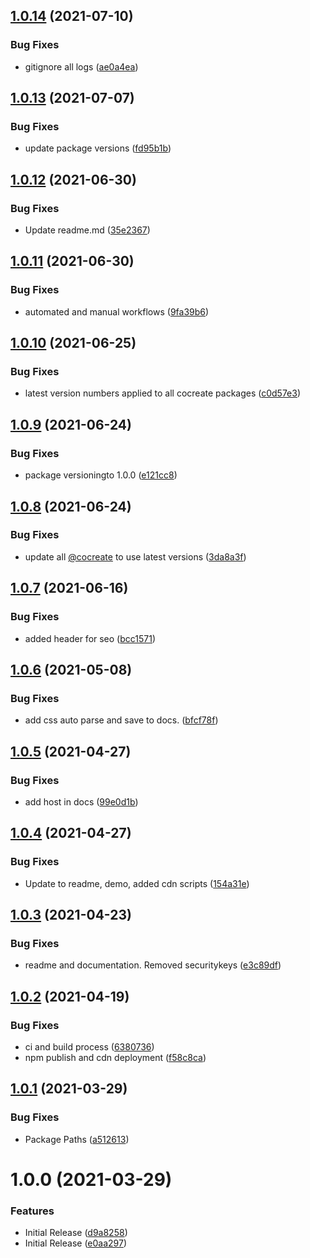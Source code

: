 ## [1.0.14](https://github.com/CoCreate-app/CoCreate-toggle/compare/v1.0.13...v1.0.14) (2021-07-10)


### Bug Fixes

* gitignore all logs ([ae0a4ea](https://github.com/CoCreate-app/CoCreate-toggle/commit/ae0a4eafe3262490926c29140dd942497e7bd67c))

## [1.0.13](https://github.com/CoCreate-app/CoCreate-toggle/compare/v1.0.12...v1.0.13) (2021-07-07)


### Bug Fixes

* update package versions ([fd95b1b](https://github.com/CoCreate-app/CoCreate-toggle/commit/fd95b1bda7f637c3175a880b12ab293c81d12057))

## [1.0.12](https://github.com/CoCreate-app/CoCreate-toggle/compare/v1.0.11...v1.0.12) (2021-06-30)


### Bug Fixes

* Update readme.md ([35e2367](https://github.com/CoCreate-app/CoCreate-toggle/commit/35e236740b4f782a88291143bc96339b5f6500fb))

## [1.0.11](https://github.com/CoCreate-app/CoCreate-toggle/compare/v1.0.10...v1.0.11) (2021-06-30)


### Bug Fixes

* automated and manual workflows ([9fa39b6](https://github.com/CoCreate-app/CoCreate-toggle/commit/9fa39b6d15a1e769cf04ec3b20b1430a139dff94))

## [1.0.10](https://github.com/CoCreate-app/CoCreate-toggle/compare/v1.0.9...v1.0.10) (2021-06-25)


### Bug Fixes

* latest version numbers applied to all cocreate packages ([c0d57e3](https://github.com/CoCreate-app/CoCreate-toggle/commit/c0d57e30297e63cdaf14d4d9e018e41192657803))

## [1.0.9](https://github.com/CoCreate-app/CoCreate-toggle/compare/v1.0.8...v1.0.9) (2021-06-24)


### Bug Fixes

* package versioningto 1.0.0 ([e121cc8](https://github.com/CoCreate-app/CoCreate-toggle/commit/e121cc8bfe13320bddf75509c4a7e2b90c42eec2))

## [1.0.8](https://github.com/CoCreate-app/CoCreate-toggle/compare/v1.0.7...v1.0.8) (2021-06-24)


### Bug Fixes

* update all [@cocreate](https://github.com/cocreate) to use latest versions ([3da8a3f](https://github.com/CoCreate-app/CoCreate-toggle/commit/3da8a3f48386d8909aad0afce52588a1dd7a0543))

## [1.0.7](https://github.com/CoCreate-app/CoCreate-toggle/compare/v1.0.6...v1.0.7) (2021-06-16)


### Bug Fixes

* added header for seo ([bcc1571](https://github.com/CoCreate-app/CoCreate-toggle/commit/bcc1571528c9cfd6ba0ed6ee3d0e3953acd4b34d))

## [1.0.6](https://github.com/CoCreate-app/CoCreate-toggle/compare/v1.0.5...v1.0.6) (2021-05-08)


### Bug Fixes

* add css auto parse and save to docs. ([bfcf78f](https://github.com/CoCreate-app/CoCreate-toggle/commit/bfcf78f4e79a72920ee043b6718e883ea27ed7c1))

## [1.0.5](https://github.com/CoCreate-app/CoCreate-toggle/compare/v1.0.4...v1.0.5) (2021-04-27)


### Bug Fixes

* add host in docs ([99e0d1b](https://github.com/CoCreate-app/CoCreate-toggle/commit/99e0d1b5cff4d3ea774cbca0aa3bbfe9cde3cfe7))

## [1.0.4](https://github.com/CoCreate-app/CoCreate-toggle/compare/v1.0.3...v1.0.4) (2021-04-27)


### Bug Fixes

* Update to readme, demo, added cdn scripts ([154a31e](https://github.com/CoCreate-app/CoCreate-toggle/commit/154a31ebc6312120291cae718674b48dddf05269))

## [1.0.3](https://github.com/CoCreate-app/CoCreate-toggle/compare/v1.0.2...v1.0.3) (2021-04-23)


### Bug Fixes

* readme and documentation. Removed securitykeys ([e3c89df](https://github.com/CoCreate-app/CoCreate-toggle/commit/e3c89df2322aa2c43d1bf468223ca90a059c12c1))

## [1.0.2](https://github.com/CoCreate-app/CoCreate-toggle/compare/v1.0.1...v1.0.2) (2021-04-19)


### Bug Fixes

* ci and build process ([6380736](https://github.com/CoCreate-app/CoCreate-toggle/commit/63807367e47418c89e6a67d230f6a635e012b3dd))
* npm publish and cdn deployment ([f58c8ca](https://github.com/CoCreate-app/CoCreate-toggle/commit/f58c8cac0c1c73dca01591a5961ac4a9999111a4))

## [1.0.1](https://github.com/CoCreate-app/CoCreate-toggle/compare/v1.0.0...v1.0.1) (2021-03-29)


### Bug Fixes

* Package Paths ([a512613](https://github.com/CoCreate-app/CoCreate-toggle/commit/a5126139d5db7793c8f88c4ca3d00ddecb3c75d9))

# 1.0.0 (2021-03-29)


### Features

* Initial Release ([d9a8258](https://github.com/CoCreate-app/CoCreate-toggle/commit/d9a825803032aa4a3278f7627868f6247389c90a))
* Initial Release ([e0aa297](https://github.com/CoCreate-app/CoCreate-toggle/commit/e0aa2974698ee58921a0751082b24b67900daea9))
